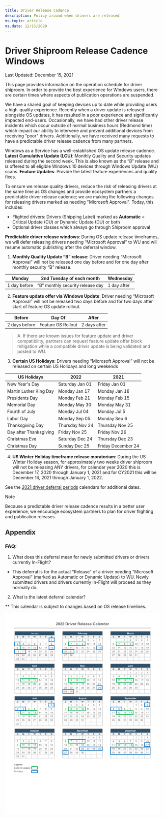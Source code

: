 ```yaml
---
title: Driver Release Cadence
description: Policy around when drivers are released
ms.topic: article
ms.date: 12/15/2020
---
```


# Driver Shiproom Release Cadence Windows

Last Updated: December 15, 2021

This page provides information on the operation schedule for driver shiproom. In order to provide the best experience for Windows users, there are certain times where aspects of publication operations are suspended.

We have a shared goal of keeping devices up to date while providing users a high-quality experience.  Recently when a driver update is released alongside OS updates, it has resulted in a poor experience and significantly impacted end-users. Occasionally, we have had other driver release incidents which occur outside of normal business hours (Redmond time) which impact our ability to intervene and prevent additional devices from receiving "poor" drivers. Additionally, we have received many requests to have a predictable driver release cadence from many partners.

Windows as a Service has a well-established OS update release cadence.
    **Latest Cumulative Update (LCU)**: Monthly Quality and Security updates released during the second week.  This is also known as the “B” release and is offered to all eligible Windows 10 devices through Windows Update (WU) scans.
    **Feature Updates**: Provide the latest feature experiences and quality fixes.

To ensure we release quality drivers, reduce the risk of releasing drivers at the same time as OS changes and provide ecosystem partners a predictable driver release cadence; we are making the following changes for releasing drivers marked as needing "Microsoft Approval". Today, this includes:

* Flighted drivers:  Drivers (Shipping Label) marked as **Automatic** = Critical Update (CU) or Dynamic Update (DU) or both 
* Optional driver classes which always go through Shiproom approval

**Predictable driver release windows**: During OS update release timeframes, we will defer releasing drivers needing “Microsoft Approval” to WU and will resume automatic publishing after the deferral window.

1. **Monthly Quality Update “B” release**: Driver needing “Microsoft Approval” will not be released one day before and for one day after monthly security “B” release. 

|Monday|2nd Tuesday of each month|Wednesday| 
|----|----|----|
|1 day before|“B” monthly security release day|1 day after|

2. **Feature update offer via Windows Update**: Driver needing “Microsoft Approval” will not be released two days before and for two days after start of feature OS update rollout.

|Before | Day Of | After |
|----|----|----|
|2 days before | Feature OS Rollout | 2 days after |

> A. If there are known issues for feature update and driver compatibility, partners can request feature update offer block mitigation while a compatible driver update is being validated and posted to WU.

3. **Certain US Holidays**: Drivers needing “Microsoft Approval” will not be released on certain US Holidays and long weekends

|US Holidays | 2022 |	2021 |
|----|----|----|
|New Year's Day | Saturday Jan 01 | Friday Jan 01 |
|Martin Luther King Day | Monday Jan 17 | Monday Jan 18 |
|Presidents Day | Monday Feb 21 | Monday Feb 15 |
|Memorial Day | Monday May 30 | Monday May 31 |
|Fourth of July | Monday Jul 04 | Monday Jul 5 |
|Labor Day | Monday Sep 05 | Monday Sep 6 |
|Thanksgiving Day | Thursday Nov 24 | Thursday Nov 25 |
|Day after Thanksgiving | Friday Nov 25 |  Friday Nov 26 |
|Christmas Eve | Saturday Dec 24 | Thursday Dec 23 |
|Christmas Day | Sunday Dec 25 | Friday December 24 |

4. **US Winter Holiday timeframe release moratorium**: During the US Winter Holiday season, for approximately two weeks driver shiproom will not be releasing ANY drivers, for calendar year 2020 this is December 17, 2020 through January 1, 2021 and for CY2021 this will be December 16, 2021 through January 1, 2022. 

See the [2021 driver deferral periods](#calendar) calendars for additional dates. 

> [!NOTE]
> Because a predictable driver release cadence results in a better user experience, we encourage ecosystem partners to plan for driver flighting and publication releases.

## Appendix

### FAQ:

1. What does this deferral mean for newly submitted drivers or drivers currently In-Flight?

* This deferral is for the actual “Release” of a driver needing “Microsoft Approval” (marked as Automatic or Dynamic Update) to WU.  Newly submitted drivers and drivers currently In-Flight will proceed as they normally do.  

2. <a id="calendar"></a>What is the latest deferral calendar?

** This calendar is subject to changes based on OS release timelines.

![Sept - Dec 2021 Driver Release Calendar showing excluded dates as described above.](images/2022_driver_calendar.png)
